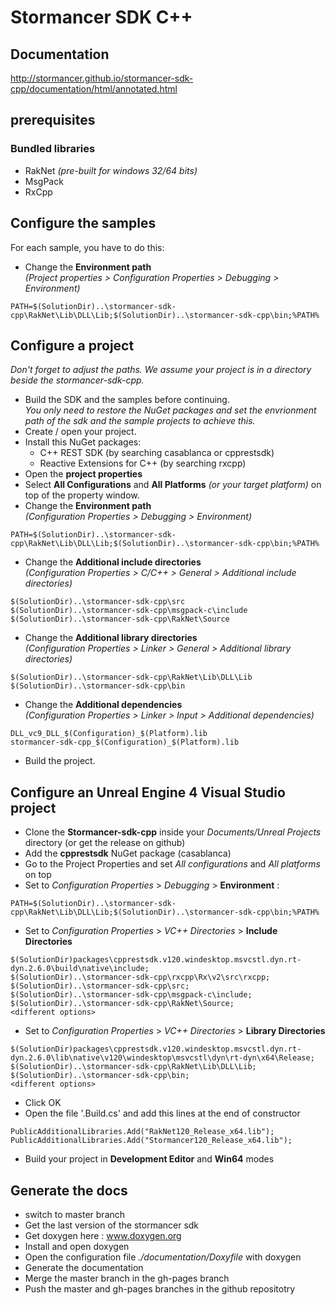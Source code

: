 # Stormancer SDK C++

## Documentation

http://stormancer.github.io/stormancer-sdk-cpp/documentation/html/annotated.html

## prerequisites

### Bundled libraries
- RakNet *(pre-built for windows 32/64 bits)*  
- MsgPack  
- RxCpp

## Configure the samples
For each sample, you have to do this:  
- Change the **Environment path**  
*(Project properties > Configuration Properties > Debugging > Environment)*  
```
PATH=$(SolutionDir)..\stormancer-sdk-cpp\RakNet\Lib\DLL\Lib;$(SolutionDir)..\stormancer-sdk-cpp\bin;%PATH%
```

## Configure a project

*Don't forget to adjust the paths. We assume your project is in a directory beside the stormancer-sdk-cpp.*  
- Build the SDK and the samples before continuing.  
*You only need to restore the NuGet packages and set the envrionment path of the sdk and the sample projects to achieve this.*  
- Create / open your project.  
- Install this NuGet packages:  
    - C++ REST SDK (by searching casablanca or cpprestsdk)  
    - Reactive Extensions for C++ (by searching rxcpp)  
- Open the **project properties**  
- Select **All Configurations** and **All Platforms** *(or your target platform)* on top of the property window.  
- Change the **Environment path**  
*(Configuration Properties > Debugging > Environment)*  
```
PATH=$(SolutionDir)..\stormancer-sdk-cpp\RakNet\Lib\DLL\Lib;$(SolutionDir)..\stormancer-sdk-cpp\bin;%PATH%
```
- Change the **Additional include directories**  
*(Configuration Properties > C/C++ > General > Additional include directories)*  
```
$(SolutionDir)..\stormancer-sdk-cpp\src
$(SolutionDir)..\stormancer-sdk-cpp\msgpack-c\include
$(SolutionDir)..\stormancer-sdk-cpp\RakNet\Source
```
- Change the **Additional library directories**  
*(Configuration Properties > Linker > General > Additional library directories)*  
```
$(SolutionDir)..\stormancer-sdk-cpp\RakNet\Lib\DLL\Lib
$(SolutionDir)..\stormancer-sdk-cpp\bin
```
- Change the **Additional dependencies**  
*(Configuration Properties > Linker > Input > Additional dependencies)*  
```
DLL_vc9_DLL_$(Configuration)_$(Platform).lib
stormancer-sdk-cpp_$(Configuration)_$(Platform).lib
```
- Build the project.  


## Configure an **Unreal Engine 4** Visual Studio project

- Clone the **Stormancer-sdk-cpp** inside your *Documents/Unreal Projects* directory (or get the release on github)  
- Add the **cpprestsdk** NuGet package (casablanca)  
- Go to the Project Properties and set *All configurations* and *All platforms* on top  
- Set to *Configuration Properties* > *Debugging* > **Environment** :  
```
PATH=$(SolutionDir)..\stormancer-sdk-cpp\RakNet\Lib\DLL\Lib;$(SolutionDir)..\stormancer-sdk-cpp\bin;%PATH%
```
- Set to *Configuration Properties* > *VC++ Directories* > **Include Directories**  
```
$(SolutionDir)packages\cpprestsdk.v120.windesktop.msvcstl.dyn.rt-dyn.2.6.0\build\native\include;
$(SolutionDir)..\stormancer-sdk-cpp\rxcpp\Rx\v2\src\rxcpp;
$(SolutionDir)..\stormancer-sdk-cpp\src;
$(SolutionDir)..\stormancer-sdk-cpp\msgpack-c\include;
$(SolutionDir)..\stormancer-sdk-cpp\RakNet\Source;
<different options>

```
- Set to *Configuration Properties* > *VC++ Directories* > **Library Directories**  
```
$(SolutionDir)packages\cpprestsdk.v120.windesktop.msvcstl.dyn.rt-dyn.2.6.0\lib\native\v120\windesktop\msvcstl\dyn\rt-dyn\x64\Release;
$(SolutionDir)..\stormancer-sdk-cpp\RakNet\Lib\DLL\Lib;
$(SolutionDir)..\stormancer-sdk-cpp\bin;
<different options>
```
- Click OK  
- Open the file '<YourProject>.Build.cs' and add this lines at the end of <YourProject> constructor  
```
PublicAdditionalLibraries.Add("RakNet120_Release_x64.lib");
PublicAdditionalLibraries.Add("Stormancer120_Release_x64.lib");
```
- Build your project in **Development Editor** and **Win64** modes


## Generate the docs

- switch to master branch  
- Get the last version of the stormancer sdk  
- Get doxygen here : www.doxygen.org  
- Install and open doxygen  
- Open the configuration file *./documentation/Doxyfile* with doxygen  
- Generate the documentation  
- Merge the master branch in the gh-pages branch  
- Push the master and gh-pages branches in the github repositotry  
